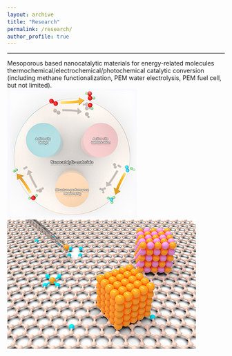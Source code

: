```yaml
---
layout: archive
title: "Research"
permalink: /research/
author_profile: true
---
```

----------
Mesoporous based nanocatalytic materials for energy-related molecules thermochemical/electrochemical/photochemical catalytic conversion (including methane functionalization, PEM water electrolysis, PEM fuel cell, but not limited).
<br/><img src='/images/Page1.jpg'><img src='/images/Page2.jpg'>
